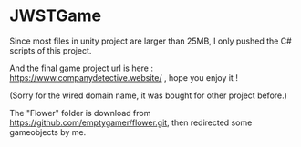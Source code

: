 # JWSTGame
Since most files in unity project are larger than 25MB, I only pushed the C# scripts of this project. 

And the final game project url is here : https://www.companydetective.website/ , hope you enjoy it !

(Sorry for the wired domain name, it was bought for other project before.)

The "Flower" folder is download from https://github.com/emptygamer/flower.git,
then redirected some gameobjects by me.
